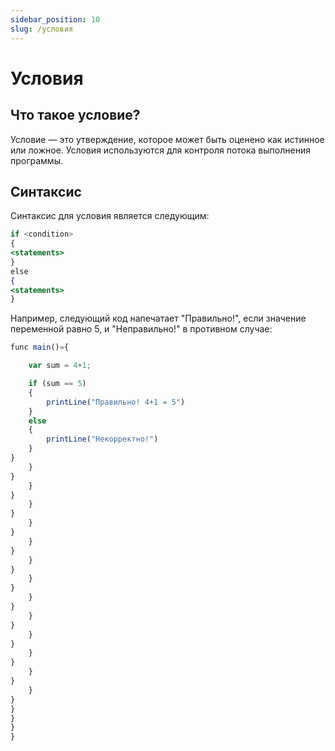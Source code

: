 ```yaml
---
sidebar_position: 10
slug: /условия
---
```


# Условия

## Что такое условие?

Условие — это утверждение, которое может быть оценено как истинное или ложное. Условия используются для контроля потока выполнения программы.

## Синтаксис

Синтаксис для условия является следующим:

```jsx
if <condition>
{
<statements>
}
else
{
<statements>
}
```

Например, следующий код напечатает "Правильно!", если значение переменной равно 5, и "Неправильно!" в противном случае:


```jsx
func main()={

    var sum = 4+1;

    if (sum == 5)
    {
        printLine("Правильно! 4+1 = 5")
    }
    else
    {
        printLine("Некорректно!")
    }
}
    }
}
    }
}
    }
}
    }
}
    }
}
    }
}
    }
}
    }
}
    }
}
    }
}
    }
}
    }
}
    }
}
}
}
}
}
```


